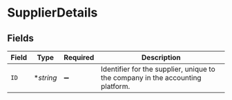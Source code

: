 # SupplierDetails


## Fields

| Field                                                                          | Type                                                                           | Required                                                                       | Description                                                                    |
| ------------------------------------------------------------------------------ | ------------------------------------------------------------------------------ | ------------------------------------------------------------------------------ | ------------------------------------------------------------------------------ |
| `ID`                                                                           | **string*                                                                      | :heavy_minus_sign:                                                             | Identifier for the supplier, unique to the company in the accounting platform. |